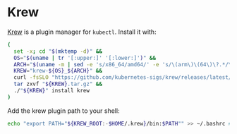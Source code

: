 # Krew

[Krew](https://github.com/kubernetes-sigs/krew/) is a plugin manager for `kubectl`. Install it with:

```bash
(
  set -x; cd "$(mktemp -d)" &&
  OS="$(uname | tr '[:upper:]' '[:lower:]')" &&
  ARCH="$(uname -m | sed -e 's/x86_64/amd64/' -e 's/\(arm\)\(64\)\?.*/\1\2/' -e 's/aarch64$/arm64/')" &&
  KREW="krew-${OS}_${ARCH}" &&
  curl -fsSLO "https://github.com/kubernetes-sigs/krew/releases/latest/download/${KREW}.tar.gz" &&
  tar zxvf "${KREW}.tar.gz" &&
  ./"${KREW}" install krew
)
```
Add the krew plugin path to your shell:

```bash
echo "export PATH="${KREW_ROOT:-$HOME/.krew}/bin:$PATH"" >> ~/.bashrc #or ~/.zshrc
```
